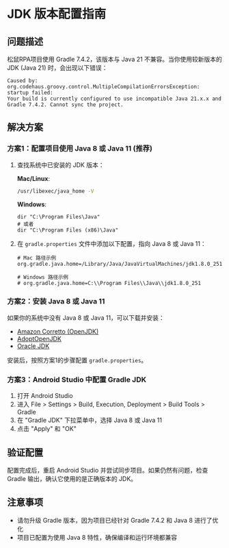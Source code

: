 # JDK 版本配置指南

## 问题描述

松鼠RPA项目使用 Gradle 7.4.2，该版本与 Java 21 不兼容。当你使用较新版本的 JDK (Java 21) 时，会出现以下错误：

```
Caused by: org.codehaus.groovy.control.MultipleCompilationErrorsException: startup failed:
Your build is currently configured to use incompatible Java 21.x.x and Gradle 7.4.2. Cannot sync the project.
```

## 解决方案

### 方案1：配置项目使用 Java 8 或 Java 11 (推荐)

1. 查找系统中已安装的 JDK 版本：

   **Mac/Linux**:
   ```bash
   /usr/libexec/java_home -V
   ```

   **Windows**:
   ```
   dir "C:\Program Files\Java"
   # 或者
   dir "C:\Program Files (x86)\Java"
   ```

2. 在 `gradle.properties` 文件中添加以下配置，指向 Java 8 或 Java 11：

   ```properties
   # Mac 路径示例
   org.gradle.java.home=/Library/Java/JavaVirtualMachines/jdk1.8.0_251.jdk/Contents/Home
   
   # Windows 路径示例
   # org.gradle.java.home=C:\\Program Files\\Java\\jdk1.8.0_251
   ```

### 方案2：安装 Java 8 或 Java 11

如果你的系统中没有 Java 8 或 Java 11，可以下载并安装：

- [Amazon Corretto (OpenJDK)](https://aws.amazon.com/corretto/)
- [AdoptOpenJDK](https://adoptopenjdk.net/)
- [Oracle JDK](https://www.oracle.com/java/technologies/javase/javase-jdk8-downloads.html)

安装后，按照方案1的步骤配置 `gradle.properties`。

### 方案3：Android Studio 中配置 Gradle JDK

1. 打开 Android Studio
2. 进入 File > Settings > Build, Execution, Deployment > Build Tools > Gradle
3. 在 "Gradle JDK" 下拉菜单中，选择 Java 8 或 Java 11
4. 点击 "Apply" 和 "OK"

## 验证配置

配置完成后，重启 Android Studio 并尝试同步项目。如果仍然有问题，检查 Gradle 输出，确认它使用的是正确版本的 JDK。

## 注意事项

- 请勿升级 Gradle 版本，因为项目已经针对 Gradle 7.4.2 和 Java 8 进行了优化
- 项目已配置为使用 Java 8 特性，确保编译和运行环境都兼容 